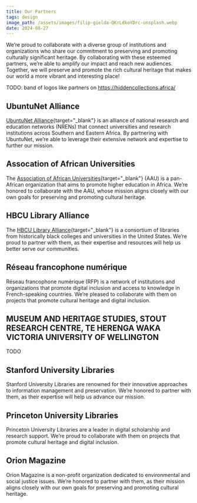 ```yaml
---
title: Our Partners
tags: design
image_path: /assets/images/filip-gielda-QKrLdkoYDrc-unsplash.webp
date: 2024-08-27
---
```


We’re proud to collaborate with a diverse group of institutions and organizations who share our commitment to preserving and promoting culturally significant heritage. By collaborating with these esteemed partners, we’re able to amplify our impact and reach new audiences. Together, we will preserve and promote the rich cultural heritage that makes our world a more vibrant and interesting place!

<!-- more -->

TODO: band of logos like partners on https://hiddencollections.africa/

## UbuntuNet Alliance

[UbuntuNet Alliance](https://ubuntunet.net/){target="_blank"} is an alliance of national research and education networks (NRENs) that connect universities and research institutions across Southern and Eastern Africa. By partnering with UbuntuNet, we’re able to leverage their extensive network and expertise to further our mission. <!-- https://ubuntunet.net/the-ubuntunet-network/ -->

## Assocation of African Universities

The [Association of African Universities](https://aau.org/){target="_blank"} (AAU) is a pan-African organization that aims to promote higher education in Africa. We’re honored to collaborate with the AAU, whose mission aligns closely with our own goals for preserving and promoting cultural heritage.

## HBCU Library Alliance

The [HBCU Library Alliance](https://hbculibraries.org/){target="_blank"} is a consortium of libraries from historically black colleges and universities in the United States. We’re proud to partner with them, as their expertise and resources will help us better serve our communities.

## Réseau francophone numérique

Réseau francophone numérique (RFP) is a network of institutions and organizations that promote digital inclusion and access to knowledge in French-speaking countries. We’re pleased to collaborate with them on projects that promote cultural heritage and digital inclusion.

## MUSEUM AND HERITAGE STUDIES, STOUT RESEARCH CENTRE, TE HERENGA WAKA VICTORIA UNIVERSITY OF WELLINGTON

TODO

## Stanford University Libraries

Stanford University Libraries are renowned for their innovative approaches to information management and preservation. We’re honored to partner with them, as their expertise will help us advance our mission.

## Princeton University Libraries

Princeton University Libraries are a leader in digital scholarship and research support. We’re proud to collaborate with them on projects that promote cultural heritage and digital inclusion.

## Orion Magazine

Orion Magazine is a non-profit organization dedicated to environmental and social justice issues. We’re honored to partner with them, as their mission aligns closely with our own goals for preserving and promoting cultural heritage.